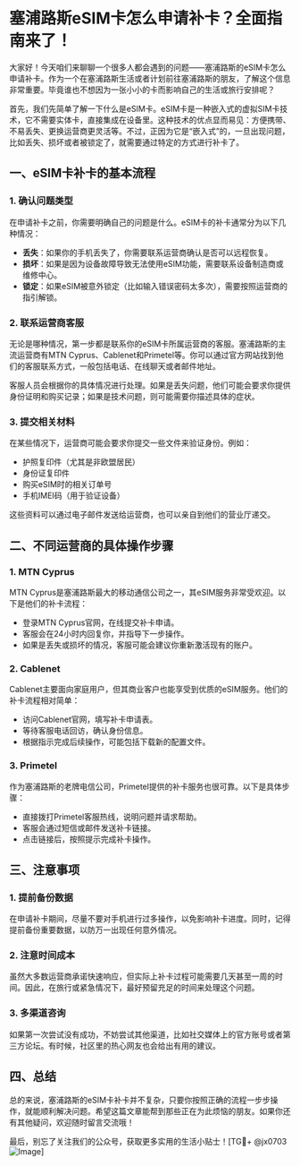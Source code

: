 # 塞浦路斯eSIM卡怎么申请补卡？全面指南来了！

大家好！今天咱们来聊聊一个很多人都会遇到的问题——塞浦路斯的eSIM卡怎么申请补卡。作为一个在塞浦路斯生活或者计划前往塞浦路斯的朋友，了解这个信息非常重要。毕竟谁也不想因为一张小小的卡而影响自己的生活或旅行安排呢？

首先，我们先简单了解一下什么是eSIM卡。eSIM卡是一种嵌入式的虚拟SIM卡技术，它不需要实体卡，直接集成在设备里。这种技术的优点显而易见：方便携带、不易丢失、更换运营商更灵活等。不过，正因为它是“嵌入式”的，一旦出现问题，比如丢失、损坏或者被锁定了，就需要通过特定的方式进行补卡了。

## 一、eSIM卡补卡的基本流程

### 1. 确认问题类型
在申请补卡之前，你需要明确自己的问题是什么。eSIM卡的补卡通常分为以下几种情况：
- **丢失**：如果你的手机丢失了，你需要联系运营商确认是否可以远程恢复。
- **损坏**：如果是因为设备故障导致无法使用eSIM功能，需要联系设备制造商或维修中心。
- **锁定**：如果eSIM被意外锁定（比如输入错误密码太多次），需要按照运营商的指引解锁。

### 2. 联系运营商客服
无论是哪种情况，第一步都是联系你的eSIM卡所属运营商的客服。塞浦路斯的主流运营商有MTN Cyprus、Cablenet和Primetel等。你可以通过官方网站找到他们的客服联系方式，一般包括电话、在线聊天或者邮件地址。

客服人员会根据你的具体情况进行处理。如果是丢失问题，他们可能会要求你提供身份证明和购买记录；如果是技术问题，则可能需要你描述具体的症状。

### 3. 提交相关材料
在某些情况下，运营商可能会要求你提交一些文件来验证身份。例如：
- 护照复印件（尤其是非欧盟居民）
- 身份证复印件
- 购买eSIM时的相关订单号
- 手机IMEI码（用于验证设备）

这些资料可以通过电子邮件发送给运营商，也可以亲自到他们的营业厅递交。

## 二、不同运营商的具体操作步骤

### 1. MTN Cyprus
MTN Cyprus是塞浦路斯最大的移动通信公司之一，其eSIM服务非常受欢迎。以下是他们的补卡流程：
- 登录MTN Cyprus官网，在线提交补卡申请。
- 客服会在24小时内回复你，并指导下一步操作。
- 如果是丢失或损坏的情况，客服可能会建议你重新激活现有的账户。

### 2. Cablenet
Cablenet主要面向家庭用户，但其商业客户也能享受到优质的eSIM服务。他们的补卡流程相对简单：
- 访问Cablenet官网，填写补卡申请表。
- 等待客服电话回访，确认身份信息。
- 根据指示完成后续操作，可能包括下载新的配置文件。

### 3. Primetel
作为塞浦路斯的老牌电信公司，Primetel提供的补卡服务也很可靠。以下是具体步骤：
- 直接拨打Primetel客服热线，说明问题并请求帮助。
- 客服会通过短信或邮件发送补卡链接。
- 点击链接后，按照提示完成补卡操作。

## 三、注意事项

### 1. 提前备份数据
在申请补卡期间，尽量不要对手机进行过多操作，以免影响补卡进度。同时，记得提前备份重要数据，以防万一出现任何意外情况。

### 2. 注意时间成本
虽然大多数运营商承诺快速响应，但实际上补卡过程可能需要几天甚至一周的时间。因此，在旅行或紧急情况下，最好预留充足的时间来处理这个问题。

### 3. 多渠道咨询
如果第一次尝试没有成功，不妨尝试其他渠道，比如社交媒体上的官方账号或者第三方论坛。有时候，社区里的热心网友也会给出有用的建议。

## 四、总结

总的来说，塞浦路斯的eSIM卡补卡并不复杂，只要你按照正确的流程一步步操作，就能顺利解决问题。希望这篇文章能帮到那些正在为此烦恼的朋友。如果你还有其他疑问，欢迎随时留言交流哦！

最后，别忘了关注我们的公众号，获取更多实用的生活小贴士！[TG💪+ @jx0703 ![Image](https://github.com/user-attachments/assets/dbca1d08-cadb-493c-b0ec-ad6f7a83f270)]